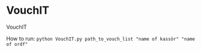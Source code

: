 # VouchIT
VouchIT

How to run:
```python VouchIT.py path_to_vouch_list "name of kassör" "name of ordf"```
